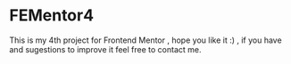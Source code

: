 # FEMentor4

This is my 4th project for Frontend Mentor , hope you like it :) , if you have and sugestions to improve it feel free to contact me.
